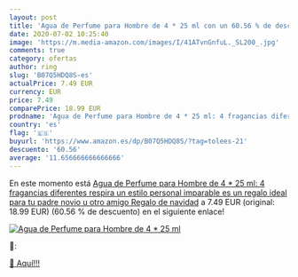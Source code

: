 ```yaml
---
layout: post
title: 'Agua de Perfume para Hombre de 4 * 25 ml con un 60.56 % de descuento'
date: 2020-07-02 10:25:40
image: 'https://m.media-amazon.com/images/I/41ATvnGnfuL._SL200_.jpg'
comments: true
category: ofertas
author: ring
slug: 'B07Q5HDQ8S-es'
actualPrice: 7.49 EUR
currency: EUR
price: 7.49
comparePrice: 18.99 EUR
prodname: 'Agua de Perfume para Hombre de 4 * 25 ml: 4 fragancias diferentes  respira un estilo personal imparable  es un regalo ideal para tu padre  novio u otro amigo Regalo de navidad'
country: 'es'
flag: '🇪🇸'
buyurl: 'https://www.amazon.es/dp/B07Q5HDQ8S/?tag=tolees-21'
descuento: '60.56'
average: '11.656666666666666'
---
```


En este momento está [Agua de Perfume para Hombre de 4 * 25 ml: 4 fragancias diferentes  respira un estilo personal imparable  es un regalo ideal para tu padre  novio u otro amigo Regalo de navidad](https://www.amazon.es/dp/B07Q5HDQ8S/?tag=tolees-21) a 7.49 EUR (original: 18.99 EUR) (60.56 %  de descuento) en el siguiente enlace!

[![Agua de Perfume para Hombre de 4 * 25 ml](https://m.media-amazon.com/images/I/41ATvnGnfuL._SL200_.jpg)](https://www.amazon.es/dp/B07Q5HDQ8S/?tag=tolees-21)

🔎:


[🛒 Aquí!!!](https://www.amazon.es/dp/B07Q5HDQ8S/?tag=tolees-21)
